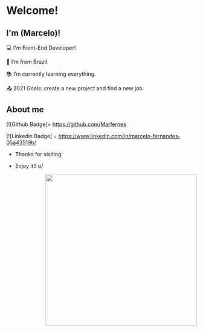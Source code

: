 # Welcome!

 

## I'm (Marcelo)!

 

:computer: I'm Front-End Developer!

:house_with_garden: I’m from Brazil.

:books: I’m currently learning everything.

:outbox_tray: 2021 Goals: create a new project and find a new job.

 

## About me

[![Github Badge]= https://github.com/Marfernes

[![Linkedin Badge] = https://www.linkedin.com/in/marcelo-fernandes-05a43519b/



- Thanks for visiting.

- Enjoy it!! o/

<img align="right" width="400" height="400" src="C:\Users\LENOVO\OneDrive\Imagens\Saved Pictures\WhatsApp Image 2021-04-21 at 11.27.14 PM">


